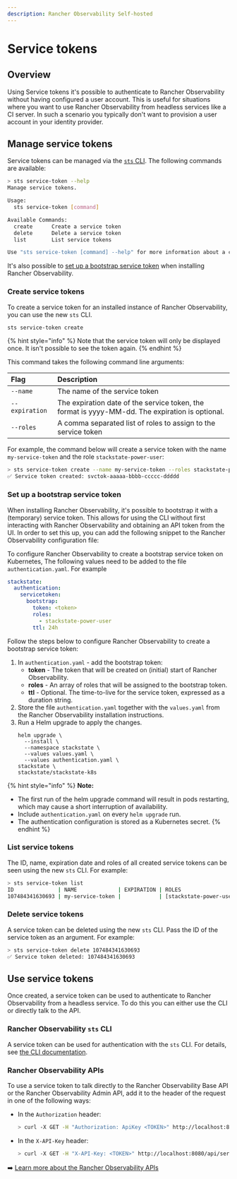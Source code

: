 ```yaml
---
description: Rancher Observability Self-hosted
---
```


# Service tokens

## Overview

Using Service tokens it's possible to authenticate to Rancher Observability without having configured a user account. This is useful for situations where you want to use Rancher Observability from headless services like a CI server. In such a scenario you typically don't want to provision a user account in your identity provider.

## Manage service tokens

Service tokens can be managed via the [`sts` CLI](/setup/cli/cli-sts.md). The following commands are available:

```bash
> sts service-token --help
Manage service tokens.

Usage:
  sts service-token [command]

Available Commands:
  create      Create a service token
  delete      Delete a service token
  list        List service tokens

Use "sts service-token [command] --help" for more information about a command.
```

It's also possible to [set up a bootstrap service token](#set-up-a-bootstrap-service-token) when installing Rancher Observability.

### Create service tokens

To create a service token for an installed instance of Rancher Observability, you can use the new `sts` CLI.

```sh
sts service-token create
```

{% hint style="info" %}
Note that the service token will only be displayed once. It isn't possible to see the token again.
{% endhint %}

This command takes the following command line arguments:

| Flag | Description |
| :--- |:--- |
| `--name` | The name of the service token |
| `--expiration` | The expiration date of the service token, the format is yyyy-MM-dd. The expiration is optional. |
| `--roles` | A comma separated list of roles to assign to the service token |

For example, the command below will create a service token with the name `my-service-token` and the role `stackstate-power-user`:


```sh
> sts service-token create --name my-service-token --roles stackstate-power-user
✅ Service token created: svctok-aaaaa-bbbb-ccccc-ddddd
```

### Set up a bootstrap service token

When installing Rancher Observability, it's possible to bootstrap it with a (temporary) service token. This allows for using the CLI without first interacting with Rancher Observability and obtaining an API token from the UI. In order to set this up, you can add the following snippet to the Rancher Observability configuration file:

To configure Rancher Observability to create a bootstrap service token on Kubernetes, The following values need to be added to the file `authentication.yaml`. For example

```yaml
stackstate:
  authentication:
    servicetoken:
      bootstrap:
        token: <token>
        roles:
          - stackstate-power-user
        ttl: 24h
```

Follow the steps below to configure Rancher Observability to create a bootstrap service token:

1. In `authentication.yaml` - add the bootstrap token:
   * **token** - The token that will be created on (initial) start of Rancher Observability.
   * **roles** - An array of roles that will be assigned to the bootstrap token.
   * **ttl** - Optional. The time-to-live for the service token, expressed as a duration string.
2. Store the file `authentication.yaml` together with the `values.yaml` from the Rancher Observability installation instructions.
3. Run a Helm upgrade to apply the changes.
    ```text
    helm upgrade \
      --install \
      --namespace stackstate \
      --values values.yaml \
      --values authentication.yaml \
    stackstate \
    stackstate/stackstate-k8s
    ```

{% hint style="info" %}
**Note:**

* The first run of the helm upgrade command will result in pods restarting, which may cause a short interruption of availability.
* Include `authentication.yaml` on every `helm upgrade` run.
* The authentication configuration is stored as a Kubernetes secret.
{% endhint %}

### List service tokens

The ID, name, expiration date and roles of all created service tokens can be seen using the new `sts` CLI. For example:


```bash
> sts service-token list
ID              | NAME             | EXPIRATION | ROLES
107484341630693 | my-service-token |            | [stackstate-power-user]
```

### Delete service tokens

A service token can be deleted using the new `sts` CLI. Pass the ID of the service token as an argument. For example:

```bash
> sts service-token delete 107484341630693
✅ Service token deleted: 107484341630693
```

## Use service tokens

Once created, a service token can be used to authenticate to Rancher Observability from a headless service. To do this you can either use the CLI or directly talk to the API.


### Rancher Observability `sts` CLI

A service token can be used for authentication with the `sts` CLI. For details, see [the CLI documentation](/setup/cli/cli-sts.md#authentication).

### Rancher Observability APIs

To use a service token to talk directly to the Rancher Observability Base API or the Rancher Observability Admin API, add it to the header of the request in one of the following ways:

* In the `Authorization` header:
    ```bash
    > curl -X GET -H "Authorization: ApiKey <TOKEN>" http://localhost:8080/api/server/status
    ```

* In the `X-API-Key` header:
    ```bash
    > curl -X GET -H "X-API-Key: <TOKEN>" http://localhost:8080/api/server/status
    ```

➡️ [Learn more about the Rancher Observability APIs](/setup/cli/cli-sts.md#authentication)
